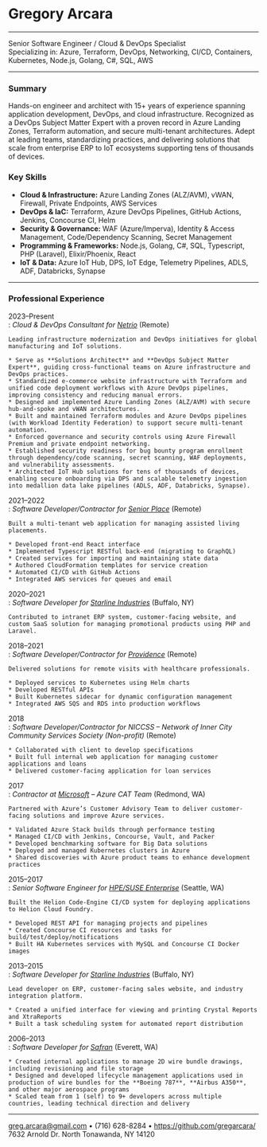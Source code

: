 Gregory Arcara
==============

---------------------------------------------------

Senior Software Engineer / Cloud & DevOps Specialist  
Specializing in: Azure, Terraform, DevOps, Networking, CI/CD, Containers, Kubernetes, Node.js, Golang, C#, SQL, AWS  

---------------------------------------------------

### Summary

Hands-on engineer and architect with 15+ years of experience spanning application development, DevOps, and cloud infrastructure. Recognized as a DevOps Subject Matter Expert with a proven record in Azure Landing Zones, Terraform automation, and secure multi-tenant architectures. Adept at leading teams, standardizing practices, and delivering solutions that scale from enterprise ERP to IoT ecosystems supporting tens of thousands of devices.  

### Key Skills

* **Cloud & Infrastructure:** Azure Landing Zones (ALZ/AVM), vWAN, Firewall, Private Endpoints, AWS Services  
* **DevOps & IaC:** Terraform, Azure DevOps Pipelines, GitHub Actions, Jenkins, Concourse CI, Helm  
* **Security & Governance:** WAF (Azure/Imperva), Identity & Access Management, Code/Dependency Scanning, Secret Management  
* **Programming & Frameworks:** Node.js, Golang, C#, SQL, Typescript, PHP (Laravel), Elixir/Phoenix, React  
* **IoT & Data:** Azure IoT Hub, DPS, IoT Edge, Telemetry Pipelines, ADLS, ADF, Databricks, Synapse  

---------------------------------------------------

### Professional Experience

2023–Present  
:   *Cloud & DevOps Consultant for [Netrio](https://www.netrio.com/)* (Remote)  

    Leading infrastructure modernization and DevOps initiatives for global manufacturing and IoT solutions.  

    * Serve as **Solutions Architect** and **DevOps Subject Matter Expert**, guiding cross-functional teams on Azure infrastructure and DevOps practices.  
    * Standardized e-commerce website infrastructure with Terraform and unified code deployment workflows with Azure DevOps pipelines, improving consistency and reducing manual errors.  
    * Designed and implemented Azure Landing Zones (ALZ/AVM) with secure hub-and-spoke and vWAN architectures.  
    * Built and maintained Terraform modules and Azure DevOps pipelines (with Workload Identity Federation) to support secure multi-tenant automation.  
    * Enforced governance and security controls using Azure Firewall Premium and private endpoint networking.  
    * Established security readiness for bug bounty program enrollment through dependency/code scanning, secret scanning, WAF deployments, and vulnerability assessments.  
    * Architected IoT Hub solutions for tens of thousands of devices, enabling secure onboarding via DPS and scalable telemetry ingestion into medallion data lake pipelines (ADLS, ADF, Databricks, Synapse).  

2021–2022  
:   *Software Developer/Contractor for [Senior Place](https://www.seniorplace.io/)* (Remote)  

    Built a multi-tenant web application for managing assisted living placements.  

    * Developed front-end React interface  
    * Implemented Typescript RESTful back-end (migrating to GraphQL)  
    * Created services for importing and maintaining state data  
    * Authored CloudFormation templates for service creation  
    * Automated CI/CD with GitHub Actions  
    * Integrated AWS services for queues and email  

2020–2021  
:   *Software Developer for [Starline Industries](https://www.starline.com/)* (Buffalo, NY)  

    Contributed to intranet ERP system, customer-facing website, and custom SaaS solution for managing promotional products using PHP and Laravel.  

2018–2021  
:   *Software Developer/Contractor for [Providence](https://www.providence.org/)* (Remote)  

    Delivered solutions for remote visits with healthcare professionals.  

    * Deployed services to Kubernetes using Helm charts  
    * Developed RESTful APIs  
    * Built Kubernetes sidecar for dynamic configuration management  
    * Integrated AWS SQS and RDS into production workflows  

2018  
:   *Software Developer/Contractor for NICCSS – Network of Inner City Community Services Society (Non-profit)* (Remote)  

    * Collaborated with client to develop specifications  
    * Built full internal web application for managing customer applications and loans  
    * Delivered customer-facing application for loan services  

2017  
:   *Contractor at [Microsoft](https://www.microsoft.com) – Azure CAT Team* (Redmond, WA)  

    Partnered with Azure’s Customer Advisory Team to deliver customer-facing solutions and improve Azure services.  

    * Validated Azure Stack builds through performance testing  
    * Managed CI/CD with Jenkins, Concourse, Vault, and Packer  
    * Developed benchmarking software for Big Data solutions  
    * Deployed and managed Kubernetes clusters in Azure  
    * Shared discoveries with Azure product teams to enhance development practices  

2015–2017  
:   *Senior Software Engineer for [HPE/SUSE Enterprise](https://www.suse.com/)* (Seattle, WA)  

    Built the Helion Code-Engine CI/CD system for deploying applications to Helion Cloud Foundry.  

    * Developed REST API for managing projects and pipelines  
    * Created Concourse CI resources and tasks for build/test/deploy/notifications  
    * Built HA Kubernetes services with MySQL and Concourse CI Docker images  

2013–2015  
:   *Software Developer for [Starline Industries](https://www.starline.com/)* (Buffalo, NY)  

    Lead developer on ERP, customer-facing sales website, and industry integration platform.  

    * Created a unified interface for viewing and printing Crystal Reports and XtraReports  
    * Built a task scheduling system for automated report distribution  

2006–2013  
:   *Software Developer for [Safran](https://www.safran-electrical-power.com/)* (Everett, WA)  

    * Created internal applications to manage 2D wire bundle drawings, including revisioning and file storage  
    * Designed and developed lifecycle management applications used in production of wire bundles for the **Boeing 787**, **Airbus A350**, and other major aerospace programs  
    * Scaled team from 1 (self) to 9+ developers across multiple countries, leading technical direction and delivery  

---------------------------------------------------

<greg.arcara@gmail.com> • (716) 628-8284 • <https://github.com/gregarcara/>  
7632 Arnold Dr. North Tonawanda, NY 14120  

